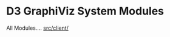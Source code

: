 # D3 GraphiViz System Modules


All Modules.... [src/client/](browse://src/client/)

<script>
  import {loadedModulesData} from "demos/visualizations/filedata.js" 
  // #TODO make relative path... work here?
  (async () => {
    var url = lively4url + "/src/client/";
    var vis = await (<d3-graphviz style="width:1200px, height: 800px"></d3-graphviz>)
    vis.config({
      onclick(data, evt, element) {
        lively.openInspector({
          data: data,
          event: evt,
          element: element
        })
      }
    })
    vis.setData(await loadedModulesData(url))
    return vis
  })()
</script>